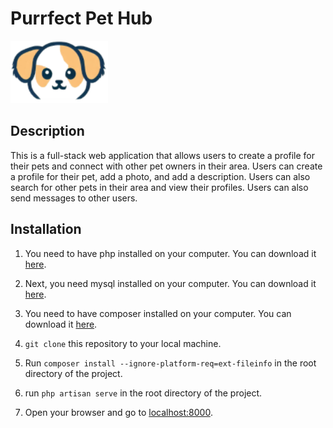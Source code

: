 # Purrfect Pet Hub

<img src="./public/images/logo.png" height=100>

## Description

This is a full-stack web application that allows users to create a profile for their pets and connect with other pet owners in their area. Users can create a profile for their pet, add a photo, and add a description. Users can also search for other pets in their area and view their profiles. Users can also send messages to other users.

## Installation

1. You need to have php installed on your computer. You can download it [here](https://www.php.net/downloads.php).

2. Next, you need mysql installed on your computer. You can download it [here](https://dev.mysql.com/downloads/installer/).

3. You need to have composer installed on your computer. You can download it [here](https://getcomposer.org/download/).

4. `git clone` this repository to your local machine.

5. Run `composer install --ignore-platform-req=ext-fileinfo` in the root directory of the project.

6. run `php artisan serve` in the root directory of the project.

7. Open your browser and go to [localhost:8000](http://localhost:8000/).
